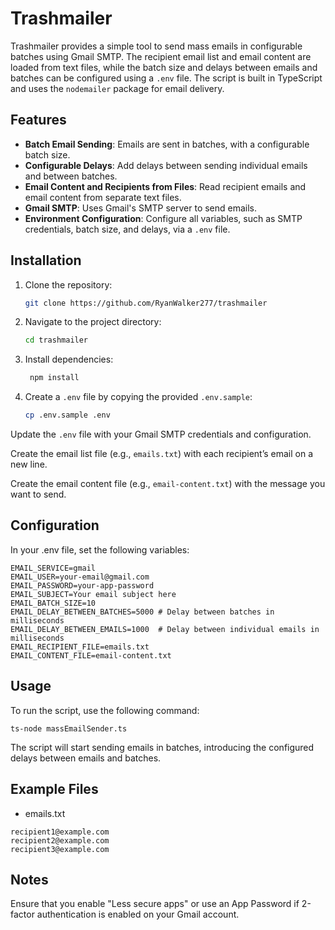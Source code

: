 # Trashmailer

Trashmailer provides a simple tool to send mass emails in configurable batches using Gmail SMTP. The recipient email list and email content are loaded from text files, while the batch size and delays between emails and batches can be configured using a `.env` file. The script is built in TypeScript and uses the `nodemailer` package for email delivery.

## Features
- **Batch Email Sending**: Emails are sent in batches, with a configurable batch size.
- **Configurable Delays**: Add delays between sending individual emails and between batches.
- **Email Content and Recipients from Files**: Read recipient emails and email content from separate text files.
- **Gmail SMTP**: Uses Gmail's SMTP server to send emails.
- **Environment Configuration**: Configure all variables, such as SMTP credentials, batch size, and delays, via a `.env` file.

## Installation

1. Clone the repository:
   ```bash
   git clone https://github.com/RyanWalker277/trashmailer
   ```
2. Navigate to the project directory:
   ```bash
   cd trashmailer
   ```
3. Install dependencies:
   ```bash
    npm install
   ```
4. Create a `.env` file by copying the provided `.env.sample`:
   ```bash
   cp .env.sample .env
   ```

Update the `.env` file with your Gmail SMTP credentials and configuration.

Create the email list file (e.g., `emails.txt`) with each recipient’s email on a new line.

Create the email content file (e.g., `email-content.txt`) with the message you want to send.

## Configuration

In your .env file, set the following variables:

```
EMAIL_SERVICE=gmail
EMAIL_USER=your-email@gmail.com
EMAIL_PASSWORD=your-app-password
EMAIL_SUBJECT=Your email subject here
EMAIL_BATCH_SIZE=10
EMAIL_DELAY_BETWEEN_BATCHES=5000 # Delay between batches in milliseconds
EMAIL_DELAY_BETWEEN_EMAILS=1000  # Delay between individual emails in milliseconds
EMAIL_RECIPIENT_FILE=emails.txt
EMAIL_CONTENT_FILE=email-content.txt
```

## Usage

To run the script, use the following command:

```
ts-node massEmailSender.ts
```

The script will start sending emails in batches, introducing the configured delays between emails and batches.

## Example Files

- emails.txt

```
recipient1@example.com
recipient2@example.com
recipient3@example.com
```

## Notes

Ensure that you enable "Less secure apps" or use an App Password if 2-factor authentication is enabled on your Gmail account.